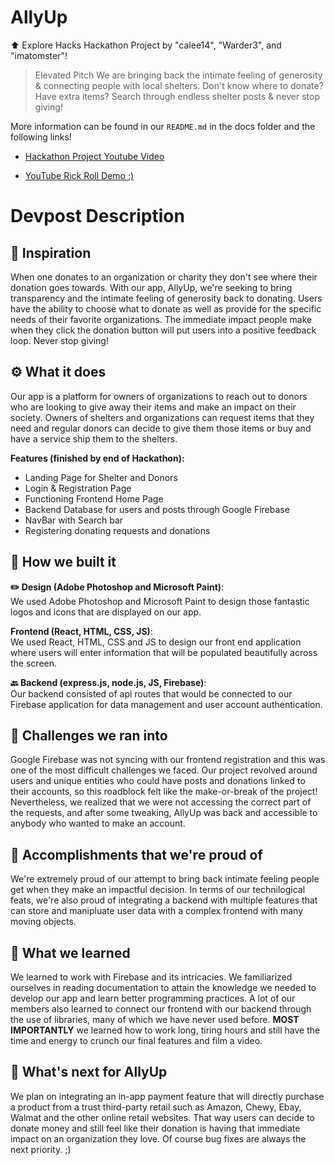 # AllyUp
⬆️ Explore Hacks Hackathon Project by "calee14", "Warder3", and "imatomster"!

> Elevated Pitch
We are bringing back the intimate feeling of generosity & connecting people with local shelters. Don't know where to donate? Have extra items? Search through endless shelter posts & never stop giving!

More information can be found in our `README.md` in the docs folder and the following links!

- [Hackathon Project Youtube Video](https://www.youtube.com/watch?v=QacttcumhAY)

- [YouTube Rick Roll Demo :)](https://www.youtube.com/watch?v=dQw4w9WgXcQ)

# Devpost Description
## 🤩 Inspiration
When one donates to an organization or charity they don't see where their donation goes towards. With our app, AllyUp, we're seeking to bring transparency and the intimate feeling of generosity back to donating. Users have the ability to choose what to donate as well as provide for the specific needs of their favorite organizations. The immediate impact people make when they click the donation button will put users into a positive feedback loop. Never stop giving!

## ⚙️ What it does
Our app is a platform for owners of organizations to reach out to donors who are looking to give away their items and make an impact on their society. Owners of shelters and organizations can request items that they need and regular donors can decide to give them those items or buy and have a service ship them to the shelters.

**Features (finished by end of Hackathon):**
- Landing Page for Shelter and Donors
- Login & Registration Page
- Functioning Frontend Home Page
- Backend Database for users and posts through Google Firebase
- NavBar with Search bar
- Registering donating requests and donations

## 🔨 How we built it

**✏️ Design (Adobe Photoshop and Microsoft Paint)**:   
We used Adobe Photoshop and Microsoft Paint to design those fantastic logos and icons that are displayed on our app.

**Frontend (React, HTML, CSS, JS)**:  
We used React, HTML, CSS and JS to design our front end application where users will enter information that will be populated beautifully across the screen.  

**🔙 Backend (express.js, node.js, JS, Firebase)**:   
Our backend consisted of api routes that would be connected to our Firebase application for data management and user account authentication. 

## 🚧 Challenges we ran into
Google Firebase was not syncing with our frontend registration and this was one of the most difficult challenges we faced. Our project revolved around users and unique entities who could have posts and donations linked to their accounts, so this roadblock felt like the make-or-break of the project! Nevertheless, we realized that we were not accessing the correct part of the requests, and after some tweaking, AllyUp was back and accessible to anybody who wanted to make an account.


## 🎉 Accomplishments that we're proud of
We're extremely proud of our attempt to bring back intimate feeling people get when they make an impactful decision. In terms of our technilogical feats, we're also proud of integrating a backend with multiple features that can store and manipluate user data with a complex frontend with many moving objects. 

## 💭 What we learned
We learned to work with Firebase and its intricacies. We familiarized ourselves in reading documentation to attain the knowledge we needed to develop our app and learn better programming practices. A lot of our members also learned to connect our frontend with our backend through the use of libraries, many of which we have never used before. **MOST IMPORTANTLY** we learned how to work long, tiring hours and still have the time and energy to crunch our final features and film a video. 

## 🔮 What's next for AllyUp
We plan on integrating an in-app payment feature that will directly purchase a product from a trust third-party retail such as Amazon, Chewy, Ebay, Walmat and the other online retail websites. That way users can decide to donate money and still feel like their donation is having that immediate impact on an organization they love. Of course bug fixes are always the next priority. ;)
